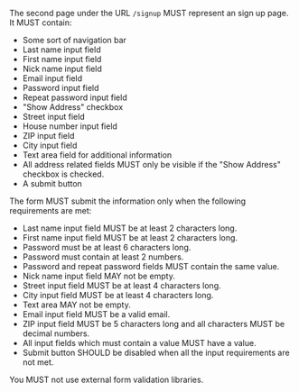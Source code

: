 The second page under the URL `/signup` MUST represent an sign up page.
It MUST contain:
* Some sort of navigation bar
* Last name input field
* First name input field
* Nick name input field
* Email input field
* Password input field
* Repeat password input field
* "Show Address" checkbox
* Street input field
* House number input field
* ZIP input field
* City input field
* Text area field for additional information
* All address related fields MUST only be visible if the "Show Address" checkbox is checked.
* A submit button

The form MUST submit the information only when the following requirements are met:
* Last name input field MUST be at least 2 characters long.
* First name input field MUST be at least 2 characters long.
* Password must be at least 6 characters long.
* Password must contain at least 2 numbers.
* Password and repeat password fields MUST contain the same value.
* Nick name input field MAY not be empty.
* Street input field MUST be at least 4 characters long.
* City input field MUST be at least 4 characters long.
* Text area MAY not be empty.
* Email input field MUST be a valid email.
* ZIP input field MUST be 5 characters long and all characters MUST be decimal numbers.
* All input fields which must contain a value MUST have a value.
* Submit button SHOULD be disabled when all the input requirements are not met.

You MUST not use external form validation libraries.